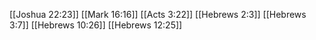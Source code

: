 [[Joshua 22:23]]
[[Mark 16:16]]
[[Acts 3:22]]
[[Hebrews 2:3]]
[[Hebrews 3:7]]
[[Hebrews 10:26]]
[[Hebrews 12:25]]
